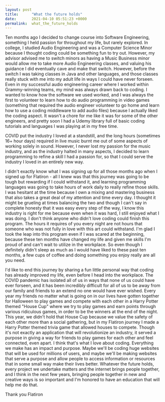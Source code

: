 ```yaml
---
layout: post
title:      "What the future holds"
date:       2021-04-10 05:51:23 +0000
permalink:  what_the_future_holds
---
```



Ten months ago I decided to change course into Software Engineering, something I  held passion for throughout my life, but  rarely explored. In college, I studied Audio Engineering and was a Computer Science Minor because I thought coding could be something fun to try out. However, my advisor advised me to switch minors as having a Music Business minor would allow me to take more Audio Engineering classes, and valuing his guidance I did eventually cave and make that switch.  However, before the switch I was taking classes in Java and other languages, and those classes really stuck with me into my adult life in ways I could have never forseen. Even in my successful audio engineering career where I worked within Grammy-winning teams, my mind was always drawn back to coding. I wanted to know how the software we used worked, and I was always the first to volunteer to learn how to do audio programming in video games (something that required the audio engineer volunteer to go home and learn how to use a coding middleware to add audio files) because I actually liked the coding aspect. It wasn't a chore for me like it was for some of the other engineers, and pretty soon I had a Udemy library full of basic coding tutorials and languages I was playing at in my free time.

COVID put the industry I loved at a standstill, and the long hours (sometimes 16+ hour days) required in live music burnt me out of some aspects of working solely in sound. However, I never lost my passion for the music industry, and as the industry halted in many aspects, I decided to learn programming to refine a skill I had a passion for, so that I could serve the industry I loved in an entirely new way.

I didn't exactly know what I was signing up for all those months ago when I signed up for Flatiron - all I knew was that this journey was going to be tough but rewarding if I could withstand it, and learning programming languages was going to take hours of work daily to really refine those skills. I was hesitant at the time because I own a mixing and mastering business that also takes a great deal of my attention and time every day. I thought it might be grueling at times balancing the two and though I can't say in complete honesty that it was easy every step of the way, I know this industry is right for me because even when it was hard, I still enjoyed what I was doing. I don't think anyone who didn't love coding could finish this program. The hours it requires of you every night are not hours that someone who was not fully in love with this art could withstand. I'm glad I took the leap into this program even if I was scared at the beginning, because these ten months have changed my life and given me skills I'm proud of and can't wait to utilize in the workplace. So even though I definitely didn't sleep as much as I would have liked to these past ten months, a few cups of coffee and doing something you enjoy really are all you need.


I'd like to end this journey by sharing  a fun little personal way that coding has already improved my life, even before I head into the workplace. The COVID pandemic has isolated all of us in ways that none of us could have ever forseen, and it has been incredibly difficult for all of us to be away from our family and friends to an extend no one would have ever wished. Every year my friends no matter what is going on in our lives have gotten together for Halloween to play games and compete with each other in a Harry Potter themed "House Cup" where we try to play games and earn points through various ridiculous games, in order to be the winners at the end of the night. This year, we didn't hold that House Cup because we value the safety of each other more than a social gathering, but in my Flatiron journey I made a Harry Potter themed trivia game that allowed houses to compete. Though it's not exactly an application that will revolutionize an industry, it served a purpose in giving a way for friends to play games for each other and feel connected, even apart. I think that's what I love about coding. Everything we make has an impact and purpose. Maybe we'll be coding huge websites that will be used for millions of users, and maybe we'll be making websites that serve a purpose and allow people to access information or resources that in some small way make their lives better. Whatever the future holds, every project we undertake matters and the internet brings people together, and I think in the next few years, bringing people together in new and creative ways is so important and I'm honored to have an education that will help me do that.

Thank you Flatiron

